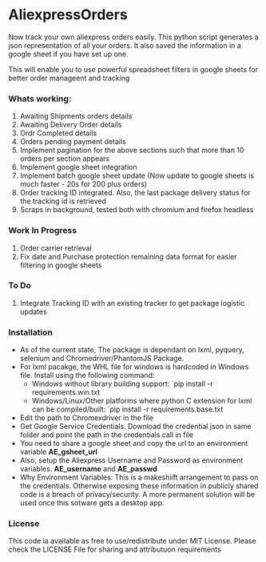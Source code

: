 # AliexpressOrders
Now track your own aliexpress orders easily. This python script generates a json representation of all your orders. It also saved the information in a google sheet if you have set up one. 

This will enable you to use powerful spreadsheet filters in google sheets for better order manageent and tracking

### Whats working:
1. Awaiting Shipments orders details
2. Awaiting Delivery Order details
3. Ordr Completed details
4. Orders pending payment details
3. Implement pagination for the above sections such that more than 10 orders per section appears
4. Implement google sheet integration
5. Implement batch google sheet update (Now update to google sheets is much faster - 20s for 200 plus orders)
6. Order tracking ID integrated. Also, the last package delivery status for the tracking id is retrieved
7. Scraps in background, tested both with chromium and firefox headless

### Work In Progress
1. Order carrier retrieval
2. Fix date and Purchase protection remaining data format for easier filtering in google sheets

### To Do
1. Integrate Tracking ID with an existing tracker to get package logistic updates

### Installation
* As of the current state, The package is dependant on lxml, pyquery, selenium and Chromedriver/PhantomJS Package. 
* For lxml pacakge, the WHL file for windows is hardcoded in Windows file. Install using the following command:
  * Windows without library building support:  `pip install -r requirements.win.txt
  * Windows/Linux/Other platforms where python C extension for lxml can be compiled/built: `pip install -r requirements.base.txt
* Edit the path to Chromexdriver in the file
* Get Google Service Credentials. Download the credential json in same folder and point the path in the credentials call in file
* You need to share a google sheet and copy the url to an environment variable **AE_gsheet_url**
* Also, setup the Aliexpress Username and Password as environment variables. **AE_username** and **AE_passwd**
* Why Environment Variables: This is a makeshiift arrangement to pass on the credentials. Otherwise exposing these information in publicly shared code is a breach of privacy/security. A more permanent solution will be used once this sotware gets a desktop app. 

### License
This code ia available as free to use/redistribute under MIT License. Please check the LICENSE File for sharing and attributuon requirements
